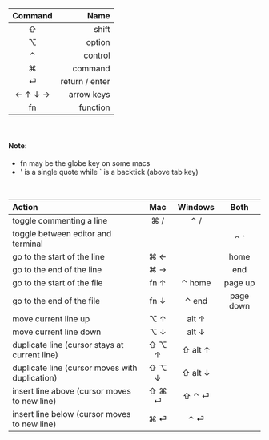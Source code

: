 | Command | Name |
| :---: | ---: |
| ⇧ | shift |
| ⌥ | option |
| ⌃ | control |
| ⌘ | command |
| ⏎ | return / enter |
| ← ↑ ↓ → | arrow keys
| fn | function |

<br>

#### Note: 
- fn may be the globe key on some macs
- ' is a single quote while ` is a backtick (above tab key)

<br>

| Action | Mac | Windows | Both |
| :--- | :---: | :---: | :---: |
| toggle commenting a line | ⌘ / | ⌃ / |
| toggle between editor and terminal | | | ⌃ ` |
| go to the start of the line | ⌘ ← | | home |
| go to the end of the line | ⌘ → | | end |
| go to the start of the file | fn ↑ | ⌃ home | page up |
| go to the end of the file | fn ↓ | ⌃ end | page down |
| move current line up | ⌥ ↑ | alt ↑ |
| move current line down | ⌥ ↓ | alt ↓
| duplicate line (cursor stays at current line) | ⇧ ⌥ ↑ | ⇧ alt ↑ |
| duplicate line (cursor moves with duplication) | ⇧ ⌥ ↓ | ⇧  alt ↓ |
| insert line above (cursor moves to new line) | ⇧ ⌘ ⏎ | ⇧ ⌃ ⏎ |
| insert line below (cursor moves to new line) | ⌘ ⏎ | ⌃ ⏎ |
